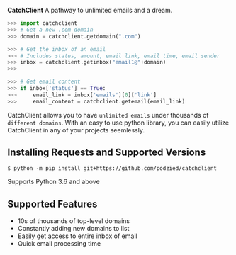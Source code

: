**CatchClient** A pathway to unlimited emails and a dream.

```python
>>> import catchclient
>>> # Get a new .com domain
>>> domain = catchclient.getdomain(".com")

>>> # Get the inbox of an email
>>> # Includes status, amount, email link, email time, email sender
>>> inbox = catchclient.getinbox("email1@"+domain)
>>> 

>>> # Get email content
>>> if inbox['status'] == True:
>>>     email_link = inbox['emails'][0]['link']
>>>     email_content = catchclient.getemail(email_link)
```

CatchClient allows you to have `unlimited emails` under thousands of `different domains`. With an easy to use python library, you can easily utilize CatchClient in any of your projects seemlessly.

## Installing Requests and Supported Versions


```console
$ python -m pip install git+https://github.com/podzied/catchclient
```

Supports Python 3.6 and above

## Supported Features

- 10s of thousands of top-level domains
- Constantly adding new domains to list
- Easily get access to entire inbox of email
- Quick email processing time
